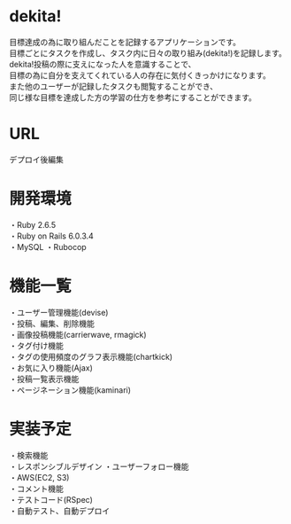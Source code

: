 # dekita!
目標達成の為に取り組んだことを記録するアプリケーションです。  
目標ごとにタスクを作成し、タスク内に日々の取り組み(dekita!)を記録します。  
dekita!投稿の際に支えになった人を意識することで、  
目標の為に自分を支えてくれている人の存在に気付くきっかけになります。  
また他のユーザーが記録したタスクも閲覧することができ、  
同じ様な目標を達成した方の学習の仕方を参考にすることができます。

# URL
デプロイ後編集

# 開発環境
・Ruby 2.6.5  
・Ruby on Rails 6.0.3.4  
・MySQL
・Rubocop

# 機能一覧
・ユーザー管理機能(devise)  
・投稿、編集、削除機能  
・画像投稿機能(carrierwave, rmagick)  
・タグ付け機能  
・タグの使用頻度のグラフ表示機能(chartkick)  
・お気に入り機能(Ajax)  
・投稿一覧表示機能  
・ページネーション機能(kaminari)  

# 実装予定
・検索機能  
・レスポンシブルデザイン
・ユーザーフォロー機能  
・AWS(EC2, S3)  
・コメント機能  
・テストコード(RSpec)  
・自動テスト、自動デプロイ